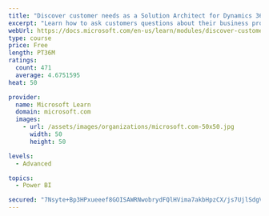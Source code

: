 ```yaml
---
title: "Discover customer needs as a Solution Architect for Dynamics 365 and Power Platform"
excerpt: "Learn how to ask customers questions about their business processes and feature requirements to create a viable solution."
webUrl: https://docs.microsoft.com/en-us/learn/modules/discover-customer-needs/
type: course
price: Free
length: PT36M
ratings:
  count: 471
  average: 4.6751595
heat: 50

provider:
  name: Microsoft Learn
  domain: microsoft.com
  images:
    - url: /assets/images/organizations/microsoft.com-50x50.jpg
      width: 50
      height: 50

levels:
  - Advanced

topics:
  - Power BI

secured: "7Nsyte+Bp3HPxueeef8GOISAWRNwobrydFQlHVima7akbHpzCX/js7UjlSdgVx2u5IfLsMCfSMjEYMXbCjXnBqFPX4R3OxecErfwOamgYUYD5GvIwuJoag8TRtga7duA08tKeoQAxJ5icGgaJGlTBAQe/IA8mgp0Bmb+pMSBGGNlW5KZ+3KOpEEkGpnSgADAtDS/bWf+dqByx3638YeNY9MzKShBpaCdRfJwXezEsPt0r0KBRtmmcDdSFrx1m8f/GZk17rcPwN6gEjL0y98AQVUnV+OR0VyI4kReRW4uxRd0deB038yt2KnSKtAPc+EEom6sZGZfulE9gPjjwl2cCeUhg6WKZmq9giW8Eq3UZMoTyxCjB+5drbjvcC/XdGuZQ9VDxACZ0wgH3WJF37eNiBSqDeLJfWFjXFuhD8nNBXM=;X6bPwTziLnOcMMhJsQc4kQ=="
---
```


